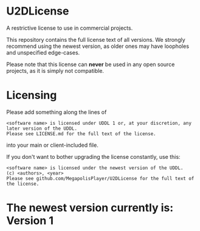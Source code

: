 # U2DLicense

A restrictive license to use in commercial projects.

This repository contains the full license text of all versions. We strongly recommend using the newest version, as older ones may have loopholes and unspecified edge-cases.

Please note that this license can **never** be used in any open source projects, as it is simply not compatible.

# Licensing

Please add something along the lines of
```
<software name> is licensed under UDDL 1 or, at your discretion, any later version of the UDDL.
Please see LICENSE.md for the full text of the license.
```
into your main or client-included file.

If you don't want to bother upgrading the license constantly, use this:
```
<software name> is licensed under the newest version of the UDDL.
(c) <authors>, <year>
Please see github.com/MegapolisPlayer/U2DLicense for the full text of the license.
```

# The newest version currently is: Version 1
